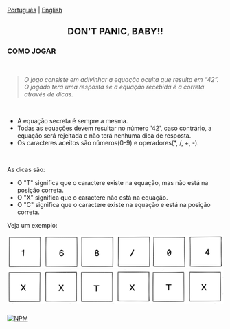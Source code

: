 [Português](https://github.com/42sp/dontpanic_baby_JAB/blob/main/README.md) | [English](https://github.com/42sp/dontpanic_baby_JAB/blob/main/README_en.md)
  
<h2 align="center"> DON'T PANIC, BABY!!</h2>

### COMO JOGAR
<br>

> _O jogo consiste em adivinhar a equação oculta que resulta em “42”. O jogado terá uma resposta se a equação recebida é a correta através de dicas._

<br />

- A equação secreta é sempre a mesma. <br>
- Todas as equações devem resultar no número '42', caso contrário, a equação será rejeitada e não terá nenhuma dica de resposta.<br>
- Os caracteres aceitos são números(0-9) e operadores(*, /, +, -).

<br />

As dicas são:

- O "T" significa que o caractere existe na equação, mas não está na posição correta.
- O "X" significa que o caractere não está na equação.
- O "C" significa que o caractere existe na equação e está na posição correta.

Veja um exemplo:

<img src="front_end_feliz/img/equacao.PNG">
<img src="front_end_feliz/img/dica1.PNG"

---
     

###  


 [![NPM](https://img.shields.io/npm/l/react)](https://github.com/42sp/dontpanic_baby_JAB/blob/main/LICENSE) 




